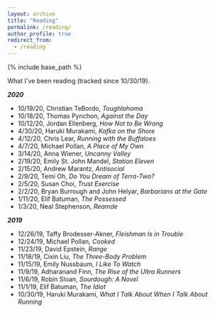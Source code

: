 ```yaml
---
layout: archive
title: "Reading"
permalink: /reading/
author_profile: true
redirect_from:
  - /reading
---
```


{% include base_path %}


What I've been reading (tracked since 10/30/19).



***2020***

- 10/19/20, Christian TeBordo, *Toughlahoma*
- 10/18/20, Thomas Pynchon, *Against the Day*
- 10/12/20, Jordan Ellenberg, *How Not to Be Wrong*
- 4/30/20, Haruki Murakami, *Kafka on the Shore*
- 4/12/20, Chris Lear, *Running with the Buffaloes*
- 4/7/20, Michael Pollan, *A Place of My Own*
- 3/14/20, Anna Wiener, *Uncanny Valley*
- 2/19/20, Emily St. John Mandel, *Station Eleven*
- 2/15/20, Andrew Marantz, *Antisocial*
- 2/9/20, Temi Oh, *Do You Dream of Terra-Two?*
- 2/5/20, Susan Choi, *Trust Exercise*
- 2/2/20, Bryan Burrough and John Helyar, *Barbarians at the Gate*
- 1/11/20, Elif Batuman, *The Possessed*
- 1/3/20, Neal Stephenson, *Reamde*

***2019***

- 12/26/19, Taffy Brodesser-Akner, *Fleishman Is in Trouble*
- 12/24/19, Michael Pollan, *Cooked*
- 11/23/19, David Epstein, *Range*
- 11/18/19, Cixin Liu, *The Three-Body Problem*
- 11/15/19, Emily Nussbaum, *I Like To Watch*
- 11/9/19, Adharanand Finn, *The Rise of the Ultra Runners*
- 11/6/19, Robin Sloan, *Sourdough: A Novel*
- 11/1/19, Elif Batuman, *The Idiot*
- 10/30/19, Haruki Murakami, *What I Talk About When I Talk About Running*
